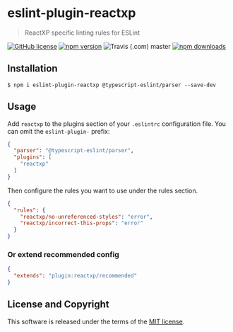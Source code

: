 # eslint-plugin-reactxp

> ReactXP specific linting rules for ESLint

[![GitHub license](https://img.shields.io/badge/license-MIT-blue.svg?style=flat-square)](https://github.com/a-tarasyuk/eslint-plugin-reactxp/blob/master/LICENSE) [![npm version](https://img.shields.io/npm/v/eslint-plugin-reactxp.svg?style=flat-square)](https://www.npmjs.com/package/eslint-plugin-reactxp) ![Travis (.com) master](https://img.shields.io/travis/com/a-tarasyuk/eslint-plugin-reactxp/master.svg?style=flat-square) [![npm downloads](https://img.shields.io/npm/dm/eslint-plugin-reactxp.svg?style=flat-square)](https://www.npmjs.com/package/eslint-plugin-reactxp)

## Installation

```
$ npm i eslint-plugin-reactxp @typescript-eslint/parser --save-dev
```

## Usage

Add `reactxp` to the plugins section of your `.eslintrc` configuration file. You can omit the `eslint-plugin-` prefix:

```json
{
  "parser": "@typescript-eslint/parser",
  "plugins": [
    "reactxp"
  ]
}
```

Then configure the rules you want to use under the rules section.

```json
{
  "rules": {
    "reactxp/no-unreferenced-styles": "error",
    "reactxp/incorrect-this-props": "error"
  }
}
```

### Or extend recommended config

```json
{
  "extends": "plugin:reactxp/recommended"
}
```

## License and Copyright

This software is released under the terms of the [MIT license](https://github.com/a-tarasyuk/eslint-plugin-reactxp/blob/master/LICENSE.md).

